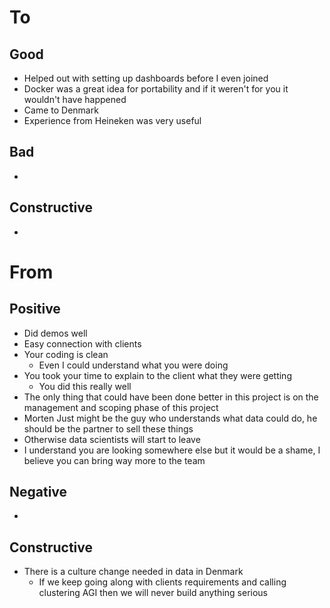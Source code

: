 # To
## Good
- Helped out with setting up dashboards before I even joined
- Docker was a great idea for portability and if it weren't for you it wouldn't have happened
- Came to Denmark
- Experience from Heineken was very useful

## Bad
- 

## Constructive
- 


# From
## Positive
- Did demos well
- Easy connection with clients
- Your coding is clean
	- Even I could understand what you were doing
- You took your time to explain to the client what they were getting
	- You did this really well
- The only thing that could have been done better in this project is on the management and scoping phase of this project
- Morten Just might be the guy who understands what data could do, he should be the partner to sell these things
- Otherwise data scientists will start to leave
- I understand you are looking somewhere else but it would be a shame, I believe you can bring way more to the team

## Negative
- 

## Constructive
- There is a culture change needed in data in Denmark
	- If we keep going along with clients requirements and calling clustering AGI then we will never build anything serious